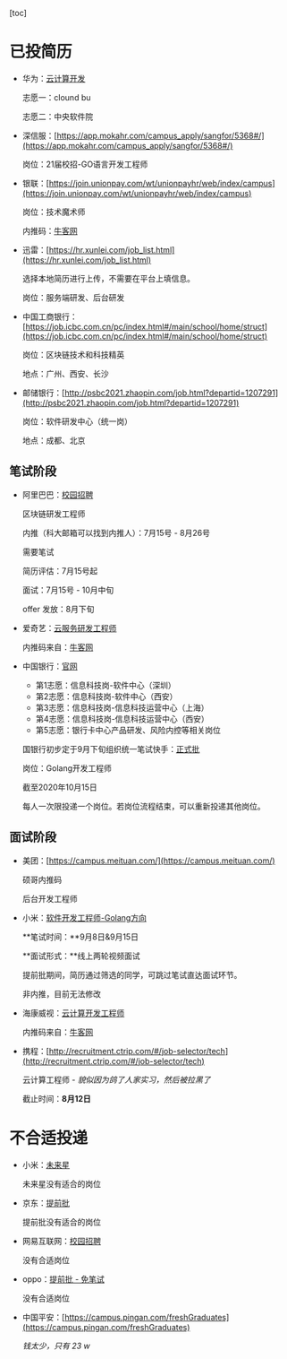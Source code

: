 [toc]

# 已投简历

- 华为：[云计算开发](https://career.huawei.com/reccampportal/portal5/campus-recruitment.html)

  志愿一：clound bu

  志愿二：中央软件院

- 深信服：[https://app.mokahr.com/campus_apply/sangfor/5368#/](https://app.mokahr.com/campus_apply/sangfor/5368#/)

  岗位：21届校招-GO语言开发工程师

- 银联：[https://join.unionpay.com/wt/unionpayhr/web/index/campus](https://join.unionpay.com/wt/unionpayhr/web/index/campus)

  岗位：技术魔术师

  内推码：[牛客网](https://www.nowcoder.com/discuss/503335?type=0&order=0&pos=2&page=1&channel=1009&source_id=discuss_tag)

- 迅雷：[https://hr.xunlei.com/job_list.html](https://hr.xunlei.com/job_list.html)

  选择本地简历进行上传，不需要在平台上填信息。

  岗位：服务端研发、后台研发
  
- 中国工商银行：[https://job.icbc.com.cn/pc/index.html#/main/school/home/struct](https://job.icbc.com.cn/pc/index.html#/main/school/home/struct)

  岗位：区块链技术和科技精英

  地点：广州、西安、长沙
  
- 邮储银行：[http://psbc2021.zhaopin.com/job.html?departid=1207291](http://psbc2021.zhaopin.com/job.html?departid=1207291)

  岗位：软件研发中心（统一岗）

  地点：成都、北京

## 笔试阶段

- 阿里巴巴：[校园招聘](https://campus.alibaba.com/index.htm)

  区块链研发工程师

  内推（科大邮箱可以找到内推人）：7月15号 - 8月26号

  需要笔试

  简历评估：7月15号起

  面试：7月15号 - 10月中旬

  offer 发放：8月下旬

- 爱奇艺：[云服务研发工程师](http://zhaopin.iqiyi.com/job-school.html?pageType=1)

  内推码来自：[牛客网](https://www.nowcoder.com/discuss/468917?type=all&order=time&pos=&page=16&channel=666&source_id=search_all)
  
- 中国银行：[官网](http://campus.chinahr.com/views/2021/boc/jobs.html)

  - 第1志愿：信息科技岗-软件中心（深圳）
  - 第2志愿：信息科技岗-软件中心（西安）
  - 第3志愿：信息科技岗-信息科技运营中心（上海）
  - 第4志愿：信息科技岗-信息科技运营中心（西安）
  - 第5志愿：银行卡中心产品研发、风险内控等相关岗位

  国银行初步定于9月下旬组织统一笔试快手：[正式批](https://campus.kuaishou.cn/#/campus/job-info/1365)

  岗位：Golang开发工程师

  截至2020年10月15日

  每人一次限投递一个岗位。若岗位流程结束，可以重新投递其他岗位。

## 面试阶段

- 美团：[https://campus.meituan.com/](https://campus.meituan.com/)

  硕哥内推码

  后台开发工程师
  
- 小米：[软件开发工程师-Golang方向](https://app.mokahr.com/campus_apply/xiaomi/24517#/job/341c5e5c-7842-4b8f-a0fe-1ca83fcafdd6)

  **笔试时间：**9月8日&9月15日

  **面试形式：**线上两轮视频面试

  提前批期间，简历通过筛选的同学，可跳过笔试直达面试环节。

  非内推，目前无法修改
  
- 海康威视：[云计算开发工程师](https://campushr.hikvision.com/JobDetails.html?id=25d216045ea04e5faad42b83522a8777&type=0)

  内推码来自：[牛客网](https://www.nowcoder.com/discuss/477688?type=all&order=time&pos=&page=0&channel=666&source_id=search_all)
  
- 携程：[http://recruitment.ctrip.com/#/job-selector/tech](http://recruitment.ctrip.com/#/job-selector/tech)

  云计算工程师  - *貌似因为鸽了人家实习，然后被拉黑了*

  截止时间：**8月12日**


# 不合适投递

- 小米：[未来星](https://app.mokahr.com/campus_apply/xiaomi/26250#/?_k=js8df1)

  未来星没有适合的岗位

- 京东：[提前批](http://campus.jd.com/web/job/job_index?t=6&dicCode=04)

  提前批没有适合的岗位

- 网易互联网：[校园招聘](https://campus.163.com/app/net/position)

  没有合适岗位
  
- oppo：[提前批 - 免笔试](https://oppo.zhaopin.com/xc.html)

  没有合适岗位
  
- 中国平安：[https://campus.pingan.com/freshGraduates](https://campus.pingan.com/freshGraduates)

  *钱太少，只有 23 w*

  
